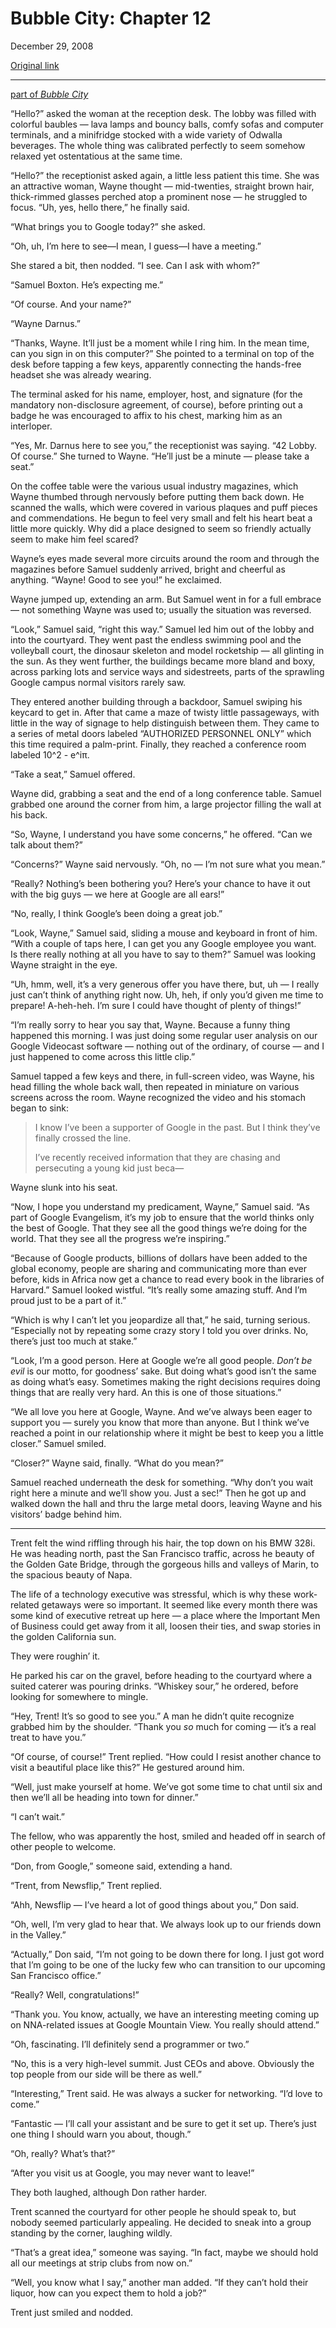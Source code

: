 Bubble City: Chapter 12
=======================

December 29, 2008

[Original link](http://www.aaronsw.com/weblog/bubblecity12)

* * * * *

[part of *Bubble City*](http://aaronsw.com/weblog/bubblecity)

“Hello?” asked the woman at the reception desk. The lobby was filled
with colorful baubles — lava lamps and bouncy balls, comfy sofas and
computer terminals, and a minifridge stocked with a wide variety of
Odwalla beverages. The whole thing was calibrated perfectly to seem
somehow relaxed yet ostentatious at the same time.

“Hello?” the receptionist asked again, a little less patient this time.
She was an attractive woman, Wayne thought — mid-twenties, straight
brown hair, thick-rimmed glasses perched atop a prominent nose — he
struggled to focus. “Uh, yes, hello there,” he finally said.

“What brings you to Google today?” she asked.

“Oh, uh, I’m here to see—I mean, I guess—I have a meeting.”

She stared a bit, then nodded. “I see. Can I ask with whom?”

“Samuel Boxton. He’s expecting me.”

“Of course. And your name?”

“Wayne Darnus.”

“Thanks, Wayne. It’ll just be a moment while I ring him. In the mean
time, can you sign in on this computer?” She pointed to a terminal on
top of the desk before tapping a few keys, apparently connecting the
hands-free headset she was already wearing.

The terminal asked for his name, employer, host, and signature (for the
mandatory non-disclosure agreement, of course), before printing out a
badge he was encouraged to affix to his chest, marking him as an
interloper.

“Yes, Mr. Darnus here to see you,” the receptionist was saying. “42
Lobby. Of course.” She turned to Wayne. “He’ll just be a minute — please
take a seat.”

On the coffee table were the various usual industry magazines, which
Wayne thumbed through nervously before putting them back down. He
scanned the walls, which were covered in various plaques and puff pieces
and commendations. He begun to feel very small and felt his heart beat a
little more quickly. Why did a place designed to seem so friendly
actually seem to make him feel scared?

Wayne’s eyes made several more circuits around the room and through the
magazines before Samuel suddenly arrived, bright and cheerful as
anything. “Wayne! Good to see you!” he exclaimed.

Wayne jumped up, extending an arm. But Samuel went in for a full embrace
— not something Wayne was used to; usually the situation was reversed.

“Look,” Samuel said, “right this way.” Samuel led him out of the lobby
and into the courtyard. They went past the endless swimming pool and the
volleyball court, the dinosaur skeleton and model rocketship — all
glinting in the sun. As they went further, the buildings became more
bland and boxy, across parking lots and service ways and sidestreets,
parts of the sprawling Google campus normal visitors rarely saw.

They entered another building through a backdoor, Samuel swiping his
keycard to get in. After that came a maze of twisty little passageways,
with little in the way of signage to help distinguish between them. They
came to a series of metal doors labeled “AUTHORIZED PERSONNEL ONLY”
which this time required a palm-print. Finally, they reached a
conference room labeled 10\^2 - e\^iπ.

“Take a seat,” Samuel offered.

Wayne did, grabbing a seat and the end of a long conference table.
Samuel grabbed one around the corner from him, a large projector filling
the wall at his back.

“So, Wayne, I understand you have some concerns,” he offered. “Can we
talk about them?”

“Concerns?” Wayne said nervously. “Oh, no — I’m not sure what you mean.”

“Really? Nothing’s been bothering you? Here’s your chance to have it out
with the big guys — we here at Google are all ears!”

“No, really, I think Google’s been doing a great job.”

“Look, Wayne,” Samuel said, sliding a mouse and keyboard in front of
him. “With a couple of taps here, I can get you any Google employee you
want. Is there really nothing at all you have to say to them?” Samuel
was looking Wayne straight in the eye.

“Uh, hmm, well, it’s a very generous offer you have there, but, uh — I
really just can’t think of anything right now. Uh, heh, if only you’d
given me time to prepare! A-heh-heh. I’m sure I could have thought of
plenty of things!”

“I’m really sorry to hear you say that, Wayne. Because a funny thing
happened this morning. I was just doing some regular user analysis on
our Google Videocast software — nothing out of the ordinary, of course —
and I just happened to come across this little clip.”

Samuel tapped a few keys and there, in full-screen video, was Wayne, his
head filling the whole back wall, then repeated in miniature on various
screens across the room. Wayne recognized the video and his stomach
began to sink:

> I know I’ve been a supporter of Google in the past. But I think
> they’ve finally crossed the line.
>
> I’ve recently received information that they are chasing and
> persecuting a young kid just beca—

Wayne slunk into his seat.

“Now, I hope you understand my predicament, Wayne,” Samuel said. “As
part of Google Evangelism, it’s my job to ensure that the world thinks
only the best of Google. That they see all the good things we’re doing
for the world. That they see all the progress we’re inspiring.”

“Because of Google products, billions of dollars have been added to the
global economy, people are sharing and communicating more than ever
before, kids in Africa now get a chance to read every book in the
libraries of Harvard.” Samuel looked wistful. “It’s really some amazing
stuff. And I’m proud just to be a part of it.”

“Which is why I can’t let you jeopardize all that,” he said, turning
serious. “Especially not by repeating some crazy story I told you over
drinks. No, there’s just too much at stake.”

“Look, I’m a good person. Here at Google we’re all good people. *Don’t
be evil* is our motto, for goodness’ sake. But doing what’s good isn’t
the same as doing what’s easy. Sometimes making the right decisions
requires doing things that are really very hard. An this is one of those
situations.”

“We all love you here at Google, Wayne. And we’ve always been eager to
support you — surely you know that more than anyone. But I think we’ve
reached a point in our relationship where it might be best to keep you a
little closer.” Samuel smiled.

“Closer?” Wayne said, finally. “What do you mean?”

Samuel reached underneath the desk for something. “Why don’t you wait
right here a minute and we’ll show you. Just a sec!” Then he got up and
walked down the hall and thru the large metal doors, leaving Wayne and
his visitors’ badge behind him.

* * * * *

Trent felt the wind riffling through his hair, the top down on his BMW
328i. He was heading north, past the San Francisco traffic, across he
beauty of the Golden Gate Bridge, through the gorgeous hills and valleys
of Marin, to the spacious beauty of Napa.

The life of a technology executive was stressful, which is why these
work-related getaways were so important. It seemed like every month
there was some kind of executive retreat up here — a place where the
Important Men of Business could get away from it all, loosen their ties,
and swap stories in the golden California sun.

They were roughin’ it.

He parked his car on the gravel, before heading to the courtyard where a
suited caterer was pouring drinks. “Whiskey sour,” he ordered, before
looking for somewhere to mingle.

“Hey, Trent! It’s so good to see you.” A man he didn’t quite recognize
grabbed him by the shoulder. “Thank you *so* much for coming — it’s a
real treat to have you.”

“Of course, of course!” Trent replied. “How could I resist another
chance to visit a beautiful place like this?” He gestured around him.

“Well, just make yourself at home. We’ve got some time to chat until six
and then we’ll all be heading into town for dinner.”

“I can’t wait.”

The fellow, who was apparently the host, smiled and headed off in search
of other people to welcome.

“Don, from Google,” someone said, extending a hand.

“Trent, from Newsflip,” Trent replied.

“Ahh, Newsflip — I’ve heard a lot of good things about you,” Don said.

“Oh, well, I’m very glad to hear that. We always look up to our friends
down in the Valley.”

“Actually,” Don said, “I’m not going to be down there for long. I just
got word that I’m going to be one of the lucky few who can transition to
our upcoming San Francisco office.”

“Really? Well, congratulations!”

“Thank you. You know, actually, we have an interesting meeting coming up
on NNA-related issues at Google Mountain View. You really should
attend.”

“Oh, fascinating. I’ll definitely send a programmer or two.”

“No, this is a very high-level summit. Just CEOs and above. Obviously
the top people from our side will be there as well.”

“Interesting,” Trent said. He was always a sucker for networking. “I’d
love to come.”

“Fantastic — I’ll call your assistant and be sure to get it set up.
There’s just one thing I should warn you about, though.”

“Oh, really? What’s that?”

“After you visit us at Google, you may never want to leave!”

They both laughed, although Don rather harder.

Trent scanned the courtyard for other people he should speak to, but
nobody seemed particularly appealing. He decided to sneak into a group
standing by the corner, laughing wildly.

“That’s a great idea,” someone was saying. “In fact, maybe we should
hold all our meetings at strip clubs from now on.”

“Well, you know what I say,” another man added. “If they can’t hold
their liquor, how can you expect them to hold a job?”

Trent just smiled and nodded.
